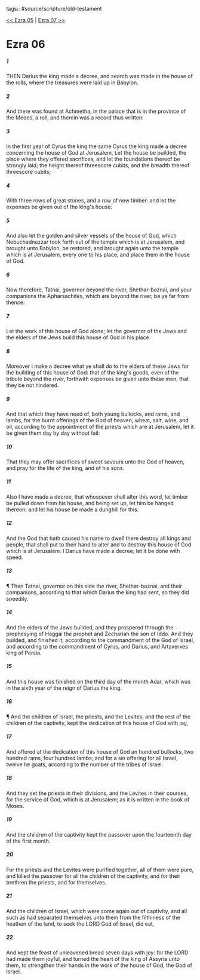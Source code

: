 tags:: #source/scripture/old-testament

[<< Ezra 05](/Old_Testament/15_Ezra/Ezra_05.md) | [Ezra 07 >>](/Old_Testament/15_Ezra/Ezra_07.md)

# Ezra 06

##### 1

THEN Darius the king made a decree, and search was made in the house of the rolls, where the treasures were laid up in Babylon.

##### 2

And there was found at Achmetha, in the palace that is in the province of the Medes, a roll, and therein was a record thus written:

##### 3

In the first year of Cyrus the king the same Cyrus the king made a decree concerning the house of God at Jerusalem, Let the house be builded, the place where they offered sacrifices, and let the foundations thereof be strongly laid; the height thereof threescore cubits, and the breadth thereof threescore cubits;

##### 4

With three rows of great stones, and a row of new timber: and let the expenses be given out of the king's house:

##### 5

And also let the golden and silver vessels of the house of God, which Nebuchadnezzar took forth out of the temple which is at Jerusalem, and brought unto Babylon, be restored, and brought again unto the temple which is at Jerusalem, every one to his place, and place them in the house of God.

##### 6

Now therefore, Tatnai, governor beyond the river, Shethar-boznai, and your companions the Apharsachites, which are beyond the river, be ye far from thence:

##### 7

Let the work of this house of God alone; let the governor of the Jews and the elders of the Jews build this house of God in his place.

##### 8

Moreover I make a decree what ye shall do to the elders of these Jews for the building of this house of God: that of the king's goods, even of the tribute beyond the river, forthwith expenses be given unto these men, that they be not hindered.

##### 9

And that which they have need of, both young bullocks, and rams, and lambs, for the burnt offerings of the God of heaven, wheat, salt, wine, and oil, according to the appointment of the priests which are at Jerusalem, let it be given them day by day without fail:

##### 10

That they may offer sacrifices of sweet savours unto the God of heaven, and pray for the life of the king, and of his sons.

##### 11

Also I have made a decree, that whosoever shall alter this word, let timber be pulled down from his house, and being set up, let him be hanged thereon; and let his house be made a dunghill for this.

##### 12

And the God that hath caused his name to dwell there destroy all kings and people, that shall put to their hand to alter and to destroy this house of God which is at Jerusalem. I Darius have made a decree; let it be done with speed.

##### 13

¶ Then Tatnai, governor on this side the river, Shethar-boznai, and their companions, according to that which Darius the king had sent, so they did speedily.

##### 14

And the elders of the Jews builded, and they prospered through the prophesying of Haggai the prophet and Zechariah the son of Iddo. And they builded, and finished it, according to the commandment of the God of Israel, and according to the commandment of Cyrus, and Darius, and Artaxerxes king of Persia.

##### 15

And this house was finished on the third day of the month Adar, which was in the sixth year of the reign of Darius the king.

##### 16

¶ And the children of Israel, the priests, and the Levites, and the rest of the children of the captivity, kept the dedication of this house of God with joy,

##### 17

And offered at the dedication of this house of God an hundred bullocks, two hundred rams, four hundred lambs; and for a sin offering for all Israel, twelve he goats, according to the number of the tribes of Israel.

##### 18

And they set the priests in their divisions, and the Levites in their courses, for the service of God, which is at Jerusalem; as it is written in the book of Moses.

##### 19

And the children of the captivity kept the passover upon the fourteenth day of the first month.

##### 20

For the priests and the Levites were purified together, all of them were pure, and killed the passover for all the children of the captivity, and for their brethren the priests, and for themselves.

##### 21

And the children of Israel, which were come again out of captivity, and all such as had separated themselves unto them from the filthiness of the heathen of the land, to seek the LORD God of Israel, did eat,

##### 22

And kept the feast of unleavened bread seven days with joy: for the LORD had made them joyful, and turned the heart of the king of Assyria unto them, to strengthen their hands in the work of the house of God, the God of Israel.
